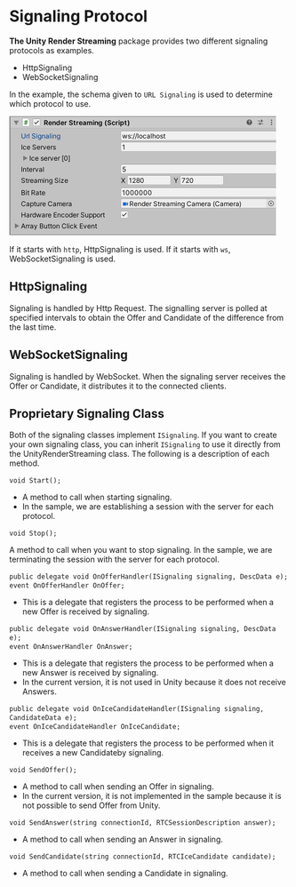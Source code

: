 # Signaling Protocol

**The Unity Render Streaming** package provides two different signaling protocols as examples.

- HttpSignaling
- WebSocketSignaling

In the example, the schema given to `URL Signaling` is used to determine which protocol to use.

![Render Streaming backend](../images/websocket_signaling_inspector.png)

If it starts with `http`, HttpSignaling is used. If it starts with `ws`, WebSocketSignaling is used.

## HttpSignaling
Signaling is handled by Http Request.
The signalling server is polled at specified intervals to obtain the Offer and Candidate of the difference from the last time.

## WebSocketSignaling
Signaling is handled by WebSocket.
When the signaling server receives the Offer or Candidate, it distributes it to the connected clients.

## Proprietary Signaling Class
Both of the signaling classes implement `ISignaling`.
If you want to create your own signaling class, you can inherit `ISignaling` to use it directly from the UnityRenderStreaming class.
The following is a description of each method.

```
void Start();
```
- A method to call when starting signaling.
- In the sample, we are establishing a session with the server for each protocol.

```
void Stop();
```
A method to call when you want to stop signaling.
In the sample, we are terminating the session with the server for each protocol.

```
public delegate void OnOfferHandler(ISignaling signaling, DescData e);
event OnOfferHandler OnOffer;
```
- This is a delegate that registers the process to be performed when a new Offer is received by signaling.

```
public delegate void OnAnswerHandler(ISignaling signaling, DescData e);
event OnAnswerHandler OnAnswer;
```
- This is a delegate that registers the process to be performed when a new Answer is received by signaling.
- In the current version, it is not used in Unity because it does not receive Answers.

```
public delegate void OnIceCandidateHandler(ISignaling signaling, CandidateData e);
event OnIceCandidateHandler OnIceCandidate;
```
- This is a delegate that registers the process to be performed when it receives a new Candidateby signaling.

```
void SendOffer();
```
- A method to call when sending an Offer in signaling.
- In the current version, it is not implemented in the sample because it is not possible to send Offer from Unity.

```
void SendAnswer(string connectionId, RTCSessionDescription answer);
```
- A method to call when sending an Answer in signaling.

```
void SendCandidate(string connectionId, RTCIceCandidate candidate);
```
- A method to call when sending a Candidate in signaling.
